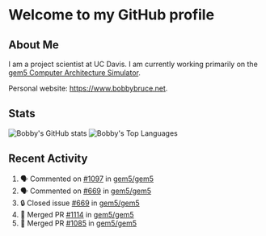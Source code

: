 # Welcome to my GitHub profile

## About Me

I am a project scientist at UC Davis. I am currently working primarily on the [gem5 Computer Architecture Simulator](https://github.com/gem5).

Personal website: <https://www.bobbybruce.net>.

## Stats

![Bobby's GitHub stats](https://github-readme-stats.vercel.app/api?username=bobbyrbruce&show_icons=true&theme=responsive&include_all_commits=true&count_private=true&show=reviews&disable_animations=true)
![Bobby's Top Languages ](https://github-readme-stats.vercel.app/api/top-langs/?username=bobbyrbruce&layout=compact&theme=responsive&count_private=true&langs_count=10&disable_animations=true)

## Recent Activity

<!--START_SECTION:activity-->
1. 🗣 Commented on [#1097](https://github.com/gem5/gem5/pull/1097#issuecomment-2115961646) in [gem5/gem5](https://github.com/gem5/gem5)
2. 🗣 Commented on [#669](https://github.com/gem5/gem5/issues/669#issuecomment-2108864253) in [gem5/gem5](https://github.com/gem5/gem5)
3. 🔒 Closed issue [#669](https://github.com/gem5/gem5/issues/669) in [gem5/gem5](https://github.com/gem5/gem5)
4. 🎉 Merged PR [#1114](https://github.com/gem5/gem5/pull/1114) in [gem5/gem5](https://github.com/gem5/gem5)
5. 🎉 Merged PR [#1085](https://github.com/gem5/gem5/pull/1085) in [gem5/gem5](https://github.com/gem5/gem5)
<!--END_SECTION:activity-->
